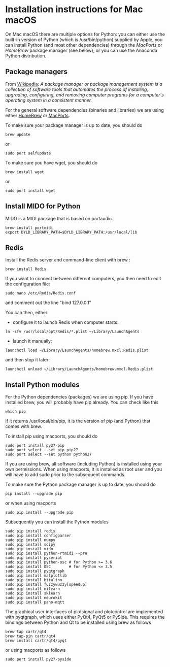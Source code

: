 # Installation instructions for Mac macOS

On Mac macOS there are multiple options for Python: you can either use the built-in version of Python (which is /usr/bin/python) supplied by Apple, you can install Python (and most other dependencies) through the _MacPorts_ or _HomeBrew_ package manager (see below), or you can use the Anaconda Python distribution.

## Package managers

From [Wikipedia](https://en.wikipedia.org/wiki/Package_manager): _A package manager or package management system is a collection of software tools that automates the process of installing, upgrading, configuring, and removing computer programs for a computer's operating system in a consistent manner._

For the general software dependencies (binaries and libraries) we are using either [HomeBrew](http://brew.sh) or [MacPorts](https://www.macports.org).

To make sure your package manager is up to date, you should do

```
brew update
```

or

```
sudo port selfupdate
```

To make sure you have wget, you should do

```
brew install wget
```

or

```
sudo port install wget
```

## Install MIDO for Python

MIDO is a MIDI package that is based on portaudio.

```
brew install portmidi
export DYLD_LIBRARY_PATH=$DYLD_LIBRARY_PATH:/usr/local/lib
```

## Redis

Install the Redis server and command-line client with brew :

```
brew install Redis
```

If you want to connect between different computers, you then need to edit the configuration file:

```
sudo nano /etc/Redis/Redis.conf
```

and comment out the line "bind 127.0.0.1"

You can then, either:

- configure it to launch Redis when computer starts:

```
ln -sfv /usr/local/opt/Redis/*.plist ~/Library/LaunchAgents
```

- launch it manually:

```
launchctl load ~/Library/LaunchAgents/homebrew.mxcl.Redis.plist
```

and then stop it later:

```
launchctl unload ~/Library/LaunchAgents/homebrew.mxcl.Redis.plist
```

## Install Python modules

For the Python dependencies (packages) we are using pip. If you have installed brew, you will probably have pip already. You can check like this

```
which pip
```

If it returns /usr/local/bin/pip, it is the version of pip (and Python) that comes with brew.

To install pip using macports, you should do

```
sudo port install py27-pip
sudo port select --set pip pip27
sudo port select --set python python27
```

If you are using brew, all software (including Python) is installed using your own permissions. When using macports, it is installed as root user and you will have to add sudo prior to the subsequent commands.

To make sure the Python package manager is up to date, you should do

```
pip install --upgrade pip
```

or when using macports

```
sudo pip install --upgrade pip
```

Subsequently you can install the Python modules

```
sudo pip install redis
sudo pip install configparser
sudo pip install numpy
sudo pip install scipy
sudo pip install mido
sudo pip install python-rtmidi --pre
sudo pip install pyserial
sudo pip install python-osc # for Python >= 3.6
sudo pip install OSC        # for Python <= 3.5
sudo pip install pyqtgraph
sudo pip install matplotlib
sudo pip install bitalino
sudo pip install fuzzywuzzy[speedup]
sudo pip install nilearn
sudo pip install sklearn
sudo pip install neurokit
sudo pip install paho-mqtt
```

The graphical user interfaces of plotsignal and plotcontrol are implemented with pyqtgraph, which uses either PyQt4, PyQt5 or PySide. This requires the bindings between Python and Qt to be installed using brew as follows

```
brew tap cartr/qt4
brew tap-pin cartr/qt4
brew install cartr/qt4/pyqt
```

or using macports as follows

```
sudo port install py27-pyside
```
